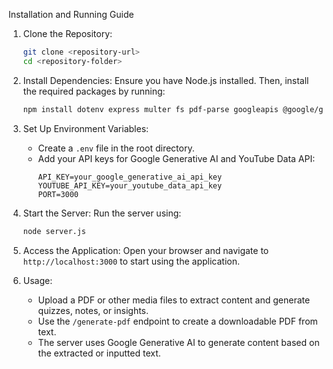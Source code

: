 Installation and Running Guide

1. Clone the Repository:
   ```bash
   git clone <repository-url>
   cd <repository-folder>
   ```

2. Install Dependencies:
   Ensure you have Node.js installed. Then, install the required packages by running:
   ```bash
   npm install dotenv express multer fs pdf-parse googleapis @google/generative-ai pdfkit
   ```

3. Set Up Environment Variables:
   - Create a `.env` file in the root directory.
   - Add your API keys for Google Generative AI and YouTube Data API:
     ```
     API_KEY=your_google_generative_ai_api_key
     YOUTUBE_API_KEY=your_youtube_data_api_key
     PORT=3000
     ```

4. Start the Server:
   Run the server using:
   ```bash
   node server.js
   ```

5. Access the Application:
   Open your browser and navigate to `http://localhost:3000` to start using the application.

6. Usage:
   - Upload a PDF or other media files to extract content and generate quizzes, notes, or insights.
   - Use the `/generate-pdf` endpoint to create a downloadable PDF from text.
   - The server uses Google Generative AI to generate content based on the extracted or inputted text.
